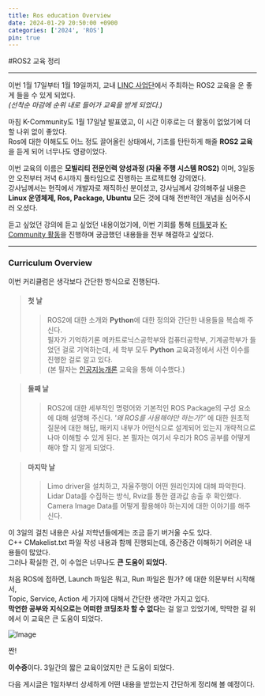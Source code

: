 ```yaml
---
title: Ros education Overview
date: 2024-01-29 20:50:00 +0900
categories: ['2024', 'ROS']
pin: true
---
```


#ROS2 교육 정리

---

이번 1월 17일부터 1월 19일까지, 교내 [LINC 사업단](https://lincthree.nrf.re.kr/)에서 주최하는 ROS2 교육을 운 좋게 들을 수 있게 되었다.  
*(선착순 마감에 순위 내로 들어가 교육을 받게 되었다.)*

마침 K-Community도 1월 17일날 발표였고, 이 시간 이후로는 더 활동이 없었기에 더할 나위 없이 좋았다.  
Ros에 대한 이해도도 어느 정도 끌어올린 상태에서, 기초를 탄탄하게 해줄 **ROS2 교육**을 듣게 되어 너무나도 영광이었다.  

이번 교육의 이름은 **모빌리티 전문인력 양성과정 (자율 주행 시스템 ROS2)** 이며, 3일동안 오전부터 저녁 6시까지 풀타임으로 진행하는 프로젝트형 강의였다.  
강사님께서는 현직에서 개발자로 재직하신 분이셨고, 강사님께서 강의해주실 내용은 **Linux 운영체제, Ros, Package, Ubuntu** 모든 것에 대해 전반적인 개념을 심어주시러 오셨다.  

듣고 싶었던 강의에 듣고 싶었던 내용이었기에, 이번 기회를 통해 [터틀봇](https://hs-p.github.io/posts/turtlebot)과 [K-Community 활동](https://hs-p.github.io/posts/Kcommunity)을 진행하며 궁금했던 내용들을 전부 해결하고 싶었다.

--- 

### Curriculum Overview

이번 커리큘럼은 생각보다 간단한 방식으로 진행된다.  

> #### 첫 날 
>> ROS2에 대한 소개와 **Python**에 대한 정의와 간단한 내용들을 복습해 주신다.  
>> 필자가 기억하기론 메카트로닉스공학부와 컴퓨터공학부, 기계공학부가 들었던 걸로 기억하는데, 세 학부 모두 **Python** 교육과정에서 사전 이수를 진행한 걸로 알고 있다.  
>> (본 필자는 [인공지능개론](https://hs-p.github.io/posts/battle/) 교육을 통해 이수했다.)

> #### 둘째 날
>> ROS2에 대한 세부적인 명령어와 기본적인 ROS Package의 구성 요소에 대해 설명해 주신다.
>> *'왜 ROS를 사용해야만 하는가?'* 에 대한 원초적 질문에 대한 해답, 패키지 내부가 어떤식으로 설계되어 있는지 개략적으로나마 이해할 수 있게 된다. 본 필자는 여기서 우리가 ROS 공부를 어떻게 해야 할 지 알게 되었다.

> #### 마지막 날
>> Limo driver을 설치하고, 자율주행이 어떤 원리인지에 대해 파악한다.
>> Lidar Data를 수집하는 방식, Rviz를 통한 결과값 송출 후 확인했다.
>> Camera Image Data를 어떻게 활용해야 하는지에 대한 이야기를 해주신다.

이 3일의 걸친 내용은 사실 저학년들에게는 조금 듣기 버거울 수도 있다.  
C++ CMakelist.txt 파일 작성 내용과 함께 진행되는데, 중간중간 이해하기 어려운 내용들이 많았다.  
그러나 확실한 건, 이 수업은 너무나도 **큰 도움이 되었다.**  

처음 ROS에 접하면, Launch 파일은 뭐고, Run 파일은 뭔가? 에 대한 의문부터 시작해서,  
Topic, Service, Action 세 가지에 대해서 간단한 생각만 가지고 있다.  
**막연한 공부와 지식으로는 어떠한 코딩조차 할 수 없다**는 걸 알고 있었기에, 막막한 길 위에서 이 교육은 큰 도움이 되었다.

![Image](/posts/rosend.jpg)

짠!

**이수증**이다.
3일간의 짧은 교육이었지만 큰 도움이 되었다.

다음 게시글은 1일차부터 상세하게 어떤 내용을 받았는지 간단하게 정리해 볼 예정이다.